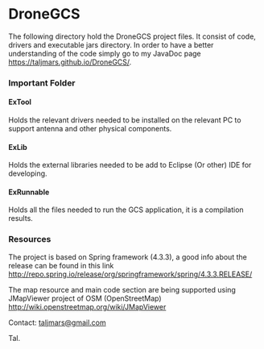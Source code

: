 # DroneGCS

The following directory hold the DroneGCS project files. It consist of code, drivers and executable jars directory.
In order to have a better understanding of the code simply go to my JavaDoc page https://taljmars.github.io/DroneGCS/.

### Important Folder
#### ExTool
Holds the relevant drivers needed to be installed on the relevant PC to support antenna and other physical components.
#### ExLib
Holds the external libraries needed to be add to Eclipse (Or other) IDE for developing.
#### ExRunnable
Holds all the files needed to run the GCS application, it is a compilation results.

### Resources
The project is based on Spring framework (4.3.3), a good info about the release can be found in this link
http://repo.spring.io/release/org/springframework/spring/4.3.3.RELEASE/

The map resource and main code section are being supported using JMapViewer project of OSM (OpenStreetMap)
http://wiki.openstreetmap.org/wiki/JMapViewer

Contact:
taljmars@gmail.com

Tal.
